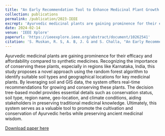 ```yaml
---
title: "An Early Recommendation Tool to Enhance Medicinal Plant Growth based on GIS and Soil Data"
collection: publications
permalink: /publication/2023-IEEE
excrept: 'Ayurvedic medicinal plants are gaining prominence for their efficacy and affordability compared to synthetic medicines. Recognizing the importance of conserving these plants, especially in regions like Karnataka, India, this study proposes a novel approach using the random forest algorithm to identify suitable soil types and geographical locations for key medicinal plants. By leveraging soil and GIS data, the system offers real-time recommendations for growing and conserving these plants. The decision tree-based model provides essential details such as conservation status, soil type, region name, geo-location, and climate conditions, aiding stakeholders in preserving traditional medicinal knowledge. Ultimately, this system serves as a valuable tool to promote the cultivation and conservation of Ayurvedic herbs while preserving ancient medicinal wisdom.'
date: 2024-02-14
venue: 'IEEE Xplore'
paperurl: 'https://ieeexplore.ieee.org/abstract/document/10262541'
citation: 'S. Muskan, R. S, A. B, J. G and S. Challa, "An Early Recommendation Tool to Enhance Medicinal Plant Growth based on GIS and Soil Data," 2023 International Conference on Computer, Electronics & Electrical Engineering & their Applications (IC2E3), Srinagar Garhwal, India, 2023, pp. 1-6, doi: 10.1109/IC2E357697.2023.10262541.'
---
```

Ayurvedic medicinal plants are gaining prominence for their efficacy and affordability compared to synthetic medicines. Recognizing the importance of conserving these plants, especially in regions like Karnataka, India, this study proposes a novel approach using the random forest algorithm to identify suitable soil types and geographical locations for key medicinal plants. By leveraging soil and GIS data, the system offers real-time recommendations for growing and conserving these plants. The decision tree-based model provides essential details such as conservation status, soil type, region name, geo-location, and climate conditions, aiding stakeholders in preserving traditional medicinal knowledge. Ultimately, this system serves as a valuable tool to promote the cultivation and conservation of Ayurvedic herbs while preserving ancient medicinal wisdom.

[Download paper here](https://www.researchgate.net/profile/Suryateja-Challa-2/publication/374320815_An_Early_Recommendation_Tool_to_Enhance_Medicinal_Plant_Growth_based_on_GIS_and_Soil_Data/links/653bc9043cc79d48c5b148e9/An-Early-Recommendation-Tool-to-Enhance-Medicinal-Plant-Growth-based-on-GIS-and-Soil-Data.pdf?origin=publicationDetail&_sg%5B0%5D=JKMxRd2M2rkXnhzvfbiCfJsfB_hplNrXVOLbhmenDsS-yCJunzA_vJ9Ax3lez2wcjPZjA6gpx7W53X_echOcKQ.kTrGsSdrM6zJmDrIwtAYae9tpCh_Bx7CTtYcZZCr9Byzgrn3hrhC-Lg7dC3cbhyZ2o2ZGew2E0CCuXhR9aeEDQ&_sg%5B1%5D=aTCSwVRwc6QU2WrkS0SsoeSbAHnXnLKLYJesJTr2H7TwZ5L61AzhOT2ls1I45O2XL1vxV0zujM_K3HebGbJmtFzN2K_lTVRXP7zVNMMpKylf.kTrGsSdrM6zJmDrIwtAYae9tpCh_Bx7CTtYcZZCr9Byzgrn3hrhC-Lg7dC3cbhyZ2o2ZGew2E0CCuXhR9aeEDQ&_iepl=&_rtd=eyJjb250ZW50SW50ZW50IjoibWFpbkl0ZW0ifQ%3D%3D&_tp=eyJjb250ZXh0Ijp7ImZpcnN0UGFnZSI6ImhvbWUiLCJwYWdlIjoicHVibGljYXRpb24iLCJwcmV2aW91c1BhZ2UiOiJwcm9maWxlIiwicG9zaXRpb24iOiJwYWdlSGVhZGVyIn19)
